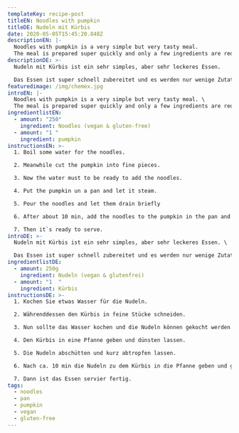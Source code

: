 ```yaml
---
templateKey: recipe-post
titleEN: Noodles with pumpkin
titleDE: Nudeln mit Kürbis
date: 2020-05-05T15:45:20.848Z
descriptionEN: |-
  Noodles with pumpkin is a very simple but very tasty meal.
  The meal is prepared super quickly and only a few ingredients are required.
descriptionDE: >-
  Nudeln mit Kürbis ist ein sehr simples, aber sehr leckeres Essen.

  Das Essen ist super schnell zubereitet und es werden nur wenige Zutaten benötigt.
featuredimage: /img/chemex.jpg
introEN: |-
  Noodles with pumpkin is a very simple but very tasty meal. \
  The meal is prepared super quickly and only a few ingredients are required.
ingredientlistEN:
  - amount: "250"
    ingredient: Noodles (vegan & gluten-free)
  - amount: "1 "
    ingredient: pumpkin
instructionsEN: >-
  1. Boil some water for the noodles.

  2. Meanwhile cut the pumpkin into fine pieces.

  3. Now the water must to be ready to add the noodles.

  4. Put the pumpkin un a pan and let it steam.

  5. Pour the noodles and let them drain briefly

  6. After about 10 min, add the noodles to the pumpkin in the pan and mix well. Cover the pan with a lid and continue to simmer a few minutes.

  7. Then it`s ready to serve.
introDE: >-
  Nudeln mit Kürbis ist ein sehr simples, aber sehr leckeres Essen. \

  Das Essen ist super schnell zubereitet und es werden nur wenige Zutaten benötigt.
ingredientlistDE:
  - amount: 250g
    ingredient: Nudeln (vegan & glutenfrei)
  - amount: "1  "
    ingredient: Kürbis
instructionsDE: >-
  1. Kochen Sie etwas Wasser für die Nudeln.

  2. Währenddessen den Kürbis in feine Stücke schneiden.

  3. Nun sollte das Wasser kochen und die Nudeln können gekocht werden.

  4. Den Kürbis in eine Pfanne geben und dünsten lassen.

  5. Die Nudeln abschütten und kurz abtropfen lassen.

  6. Nach ca. 10 min die Nudeln zu dem Kürbis in die Pfanne geben und gut vermischen. Die Pfanne mit einem Deckel abdecken und ein paar Minuten weiter köcheln lassen.

  7. Dann ist das Essen servier fertig.
tags:
  - noodles
  - pan
  - pumpkin
  - vegan
  - gluten-free
---
```

